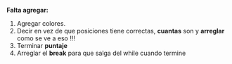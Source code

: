 **Falta agregar:**
1. Agregar colores.
2. Decir en vez de que posiciones tiene correctas, **cuantas** son y **arreglar** como se ve a eso !!!
3. Terminar **puntaje**
4. Arreglar el **break** para que salga del while cuando termine

